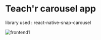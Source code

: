 # Teach'r carousel app

library used : react-native-snap-carousel


![frontend1](https://user-images.githubusercontent.com/92926579/170090266-068367ae-cd65-4ee0-bbb3-092dae0c28c5.png)

